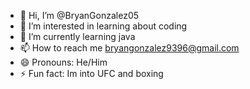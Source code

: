 - 👋 Hi, I’m @BryanGonzalez05
- 👀 I’m interested in learning about coding
- 🌱 I’m currently learning java
- 📫 How to reach me bryangonzalez9396@gmail.com
- 😄 Pronouns: He/Him
- ⚡ Fun fact: Im into UFC and boxing

<!---
BryanGonzalez05/BryanGonzalez05 is a ✨ special ✨ repository because its `README.md` (this file) appears on your GitHub profile.
You can click the Preview link to take a look at your changes.
--->
